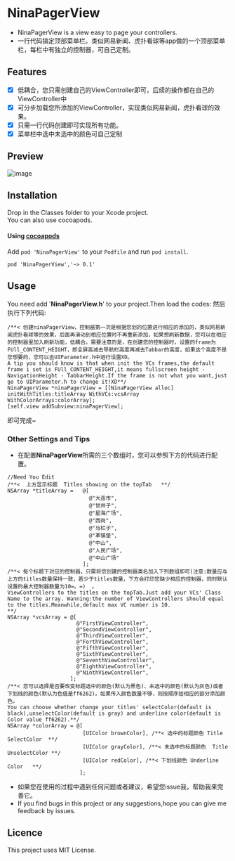 # NinaPagerView
* NinaPagerView is a view easy to page your controllers.
* 一行代码搞定顶部菜单栏。类似网易新闻、虎扑看球等app做的一个顶部菜单栏，每栏中有独立的控制器，可自己定制。

## Features
- [x] 低耦合，您只需创建自己的ViewController即可，后续的操作都在自己的ViewController中
- [x] 可分步加载您所添加的ViewController，实现类似网易新闻，虎扑看球的效果。
- [x] 只需一行代码创建即可实现所有功能。
- [x] 菜单栏中选中未选中的颜色可自己定制

## Preview
![image](https://github.com/RamWire/NinaPagerView/blob/master/Example/Gifs/NinaPagerViewGif1.gif)

## Installation

Drop in the Classes folder to your Xcode project.  
You can also use cocoapods.

#### Using [cocoapods](http://cocoapods.org/)

Add `pod 'NinaPagerView'` to your `Podfile` and run `pod install`.

```
pod 'NinaPagerView','~> 0.1' 
```

## Usage
You need add '**NinaPagerView.h**' to your project.Then load the codes:
然后执行下列代码:
```objc
/**< 创建ninaPagerView，控制器第一次是根据您划的位置进行相应的添加的，类似网易新闻虎扑看球等的效果，后面再滑动到相应位置时不再重新添加，如果想刷新数据，您可以在相应的控制器里加入刷新功能，低耦合。需要注意的是，在创建您的控制器时，设置的frame为FUll_CONTENT_HEIGHT，即全屏高减去导航栏高度再减去Tabbar的高度，如果这个高度不是您想要的，您可以去UIParameter.h中进行设置XD。
A tip you should know is that when init the VCs frames,the default frame i set is FUll_CONTENT_HEIGHT,it means fullscreen height - NavigationHeight - TabbarHeight.If the frame is not what you want,just go to UIParameter.h to change it!XD**/
NinaPagerView *ninaPagerView = [[NinaPagerView alloc] initWithTitles:titleArray WithVCs:vcsArray WithColorArrays:colorArray];
[self.view addSubview:ninaPagerView];
```
即可完成~

### Other Settings and Tips
* 在配置**NinaPagerView**所需的三个数组时，您可以参照下方的代码进行配置。
```objc
//Need You Edit
/**<  上方显示标题  Titles showing on the topTab   **/
NSArray *titleArray =   @[
                          @"大连市",
                          @"甘井子",
                          @"星海广场",
                          @"西岗",
                          @"马栏子",
                          @"革镇堡",
                          @"中山",
                          @"人民广场",
                          @"中山广场"
                        ];
/**< 每个标题下对应的控制器，只需将您创建的控制器类名加入下列数组即可(注意:数量应与上方的titles数量保持一致，若少于titles数量，下方会打印您缺少相应的控制器，同时默认设置的最大控制器数量为10=。=)  。
ViewControllers to the titles on the topTab.Just add your VCs' Class Name to the array. Wanning:the number of ViewControllers should equal to the titles.Meanwhile,default max VC number is 10.
**/
NSArray *vcsArray = @[
                      @"FirstViewController",
                      @"SecondViewController",
                      @"ThirdViewController",
                      @"ForthViewController",
                      @"FifthViewController",
                      @"SixthViewController",
                      @"SeventhViewController",
                      @"EighthViewController",
                      @"NinthViewController",
                    ];
/**< 您可以选择是否要改变标题选中的颜色(默认为黑色)、未选中的颜色(默认为灰色)或者下划线的颜色(默认为色值是ff6262)。如果传入颜色数量不够，则按顺序给相应的部分添加颜色。
You can choose whether change your titles' selectColor(default is black),unselectColor(default is gray) and underline color(default is Color value ff6262).**/
NSArray *colorArray = @[
                        [UIColor brownColor], /**< 选中的标题颜色 Title SelectColor  **/
                        [UIColor grayColor], /**< 未选中的标题颜色  Title UnselectColor **/
                        [UIColor redColor], /**< 下划线颜色 Underline Color   **/
                       ];
```
* 如果您在使用的过程中遇到任何问题或者建议，希望您issue我，帮助我来完善它。
* If you find bugs in this project or any suggestions,hope you can give me feedback by issues.

## Licence

This project uses MIT License.
